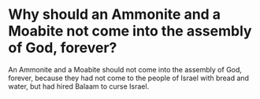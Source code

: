 # Why should an Ammonite and a Moabite not come into the assembly of God, forever?

An Ammonite and a Moabite should not come into the assembly of God, forever, because they had not come to the people of Israel with bread and water, but had hired Balaam to curse Israel.
